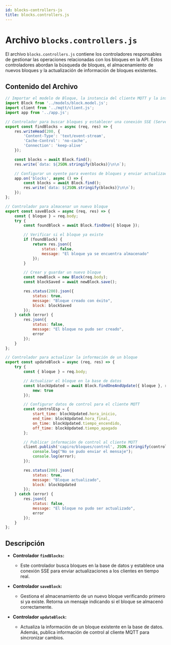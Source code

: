 ```yaml
---
id: blocks-controllers-js
title: blocks.controllers.js
---
```


# Archivo `blocks.controllers.js`

El archivo `blocks.controllers.js` contiene los controladores responsables de gestionar las operaciones relacionadas con los bloques en la API. Estos controladores abordan la búsqueda de bloques, el almacenamiento de nuevos bloques y la actualización de información de bloques existentes.

## Contenido del Archivo

```jsx
// Importar el modelo de Bloque, la instancia del cliente MQTT y la instancia de la aplicación Express
import Block from '../models/block.model.js';
import client from '../mqtt/client.js';
import app from '../app.js';

// Controlador para buscar bloques y establecer una conexión SSE (Server-Sent Events)
export const findBlocks = async (req, res) => {
    res.writeHead(200, {
        'Content-Type': 'text/event-stream',
        'Cache-Control': 'no-cache',
        'Connection': 'keep-alive'
    });

    const blocks = await Block.find();
    res.write(`data: ${JSON.stringify(blocks)}\n\n`);

    // Configurar un oyente para eventos de bloques y enviar actualizaciones a través de SSE
    app.on('blocks', async () => {
        const blocks = await Block.find();
        res.write(`data: ${JSON.stringify(blocks)}\n\n`);
    });
};

// Controlador para almacenar un nuevo bloque
export const saveBlock = async (req, res) => {
    const { bloque } = req.body;
    try {
        const foundBlock = await Block.findOne({ bloque });

        // Verificar si el bloque ya existe
        if (foundBlock) {
            return res.json({
                status: false,
                message: "El bloque ya se encuentra almacenado"
            });
        }

        // Crear y guardar un nuevo bloque
        const newBlock = new Block(req.body);
        const blockSaved = await newBlock.save();

        res.status(200).json({
            status: true,
            message: "Bloque creado con éxito",
            block: blockSaved
        });
    } catch (error) {
        res.json({
            status: false,
            message: "El bloque no pudo ser creado",
            error
        });
    }
};

// Controlador para actualizar la información de un bloque
export const updateBlock = async (req, res) => {
    try {
        const { bloque } = req.body;

        // Actualizar el bloque en la base de datos
        const blockUpdated = await Block.findOneAndUpdate({ bloque }, req.body, {
            new: true
        });

        // Configurar datos de control para el cliente MQTT
        const controlEsp = {
            start_time: blockUpdated.hora_inicio,
            end_time: blockUpdated.hora_final,
            on_time: blockUpdated.tiempo_encendido,
            off_time: blockUpdated.tiempo_apagado
        };

        // Publicar información de control al cliente MQTT
        client.publish('capiro/bloques/control', JSON.stringify(controlEsp), (error) => {
            console.log("No se pudo enviar el mensaje");
            console.log(error);
        });

        res.status(200).json({
            status: true,
            message: "Bloque actualizado",
            block: blockUpdated
        });
    } catch (error) {
        res.json({
            status: false,
            message: "El bloque no pudo ser actualizado",
            error
        });
    }
};
```

## Descripción

- **Controlador `findBlocks`:**
  - Este controlador busca bloques en la base de datos y establece una conexión SSE para enviar actualizaciones a los clientes en tiempo real.

- **Controlador `saveBlock`:**
  - Gestiona el almacenamiento de un nuevo bloque verificando primero si ya existe. Retorna un mensaje indicando si el bloque se almacenó correctamente.

- **Controlador `updateBlock`:**
  - Actualiza la información de un bloque existente en la base de datos. Además, publica información de control al cliente MQTT para sincronizar cambios.
